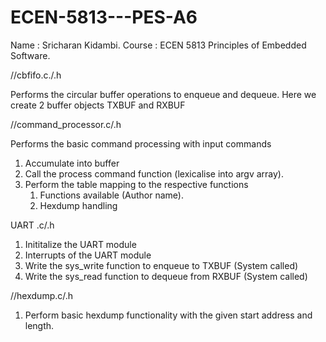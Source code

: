 # ECEN-5813---PES-A6

Name : Sricharan Kidambi.
Course : ECEN 5813 Principles of Embedded Software.

//cbfifo.c./.h

Performs the circular buffer operations to enqueue and dequeue. Here we create 2 buffer objects TXBUF and RXBUF

//command_processor.c/.h

Performs the basic command processing with input commands
1.	Accumulate into buffer
2.	Call the process command function (lexicalise into argv array).
3.	Perform the table mapping to the respective functions
	1.	Functions available (Author name).
	2.	Hexdump handling

UART .c/.h

1.	Inititalize the UART module
2.	Interrupts of the UART module
3.	Write the sys_write function to enqueue to TXBUF (System called)
4.	Write the sys_read function to dequeue from RXBUF (System called)

//hexdump.c/.h

1.	Perform basic hexdump functionality with the given start address and length.